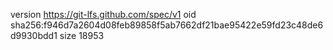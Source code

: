 version https://git-lfs.github.com/spec/v1
oid sha256:f946d7a2604d08feb89858f5ab7662df21bae95422e59fd23c48de6d9930bdd1
size 18953
